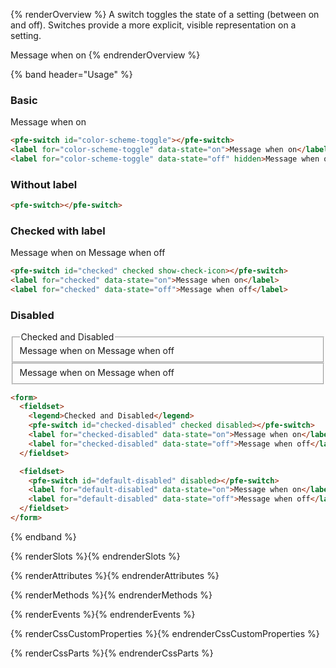 {% renderOverview %}
A switch toggles the state of a setting (between on and off). Switches provide a more explicit, visible representation on a setting.

<pfe-switch id="overview-switch" checked></pfe-switch>
<label for="overview-switch" data-state="on">Message when on</label>
<label for="overview-switch" data-state="off" hidden>Message when off</label>
{% endrenderOverview %}

{% band header="Usage" %}

### Basic
<pfe-switch id="color-scheme-toggle" checked></pfe-switch>
<label for="color-scheme-toggle" data-state="on">Message when on</label>
<label for="color-scheme-toggle" data-state="off" hidden>Message when off</label>

```html
<pfe-switch id="color-scheme-toggle"></pfe-switch>
<label for="color-scheme-toggle" data-state="on">Message when on</label>
<label for="color-scheme-toggle" data-state="off" hidden>Message when off</label>
```


### Without label
<pfe-switch checked></pfe-switch>

```html
<pfe-switch></pfe-switch>
```

### Checked with label
<pfe-switch id="checked" checked show-check-icon></pfe-switch>
<label for="checked" data-state="on">Message when on</label>
<label for="checked" data-state="off">Message when off</label>

```html
<pfe-switch id="checked" checked show-check-icon></pfe-switch>
<label for="checked" data-state="on">Message when on</label>
<label for="checked" data-state="off">Message when off</label>
```

### Disabled
<form>
  <fieldset>
    <legend>Checked and Disabled</legend>
    <pfe-switch id="checked-disabled" checked disabled></pfe-switch>
    <label for="checked-disabled" data-state="on">Message when on</label>
    <label for="checked-disabled" data-state="off">Message when off</label>
  </fieldset>
  <fieldset>
    <pfe-switch id="default-disabled" disabled></pfe-switch>
    <label for="default-disabled" data-state="on">Message when on</label>
    <label for="default-disabled" data-state="off">Message when off</label>
  </fieldset>
</form>

```html
<form>
  <fieldset>
    <legend>Checked and Disabled</legend>
    <pfe-switch id="checked-disabled" checked disabled></pfe-switch>
    <label for="checked-disabled" data-state="on">Message when on</label>
    <label for="checked-disabled" data-state="off">Message when off</label>
  </fieldset>

  <fieldset>
    <pfe-switch id="default-disabled" disabled></pfe-switch>
    <label for="default-disabled" data-state="on">Message when on</label>
    <label for="default-disabled" data-state="off">Message when off</label>
  </fieldset>
</form>
```
{% endband %}

{% renderSlots %}{% endrenderSlots %}

{% renderAttributes %}{% endrenderAttributes %}

{% renderMethods %}{% endrenderMethods %}

{% renderEvents %}{% endrenderEvents %}

{% renderCssCustomProperties %}{% endrenderCssCustomProperties %}

{% renderCssParts %}{% endrenderCssParts %}
